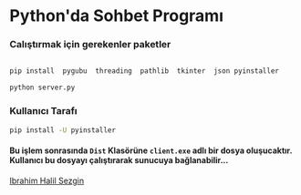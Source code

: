 
# Python'da Sohbet Programı

  

### Calıştırmak için gerekenler paketler

  

```bash

pip install  pygubu  threading  pathlib  tkinter  json pyinstaller

python server.py
```

### Kullanıcı Tarafı
```bash 
pip install -U pyinstaller
```
#### Bu işlem sonrasında `Dist` Klasörüne `client.exe` adlı bir dosya oluşucaktır. Kullanıcı bu dosyayı çalıştırarak sunucuya bağlanabilir...
  

[Ibrahim Halil Sezgin](https://www.linkedin.com/in/ibrahimhalilsezgin/)
